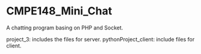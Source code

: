 # CMPE148_Mini_Chat

A chatting program basing on PHP and Socket.

project_3: includes the files for server.
pythonProject_client: include files for client.
